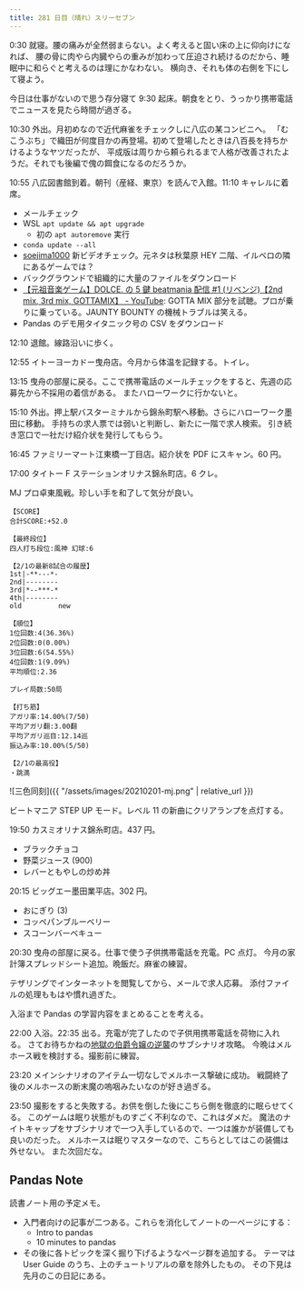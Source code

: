 ```yaml
---
title: 281 日目（晴れ）スリーセブン
---
```


0:30 就寝。腰の痛みが全然弱まらない。よく考えると固い床の上に仰向けになれば、
腰の骨に肉やら内臓やらの重みが加わって圧迫され続けるのだから、睡眠中に和らぐと考えるのは理にかなわない。
横向き、それも体の右側を下にして寝よう。

今日は仕事がないので思う存分寝て 9:30 起床。朝食をとり、うっかり携帯電話でニュースを見たら時間が過ぎる。

10:30 外出。月初めなので近代麻雀をチェックしに八広の某コンビニへ。
「むこうぶち」で織田が何度目かの再登場。初めて登場したときは八百長を持ちかけるようなヤツだったが、
平成版は周りから頼られるまで人格が改善されたようだ。それでも後編で傀の餌食になるのだろうか。

10:55 八広図書館到着。朝刊（産経、東京）を読んで入館。11:10 キャレルに着席。

* メールチェック
* WSL `apt update && apt upgrade`
  * 初の `apt autoremove` 実行
* `conda update --all`
* [soejima1000] 新ビデオチェック。元ネタは秋葉原 HEY 二階、イルベロの隣にあるゲームでは？
* バックグラウンドで組織的に大量のファイルをダウンロード
* [【元祖音楽ゲーム】DOLCE. の 5 鍵 beatmania 配信 &num;1 (リベンジ)【2nd mix, 3rd mix, GOTTAMIX】 - YouTube](https://www.youtube.com/watch?v=l5ATe8n1AcA):
  GOTTA MIX 部分を試聴。プロが乗りに乗っている。JAUNTY BOUNTY の機械トラブルは笑える。
* Pandas のデモ用タイタニック号の CSV をダウンロード

12:10 退館。線路沿いに歩く。

12:55 イトーヨーカドー曳舟店。今月から体温を記録する。トイレ。

13:15 曳舟の部屋に戻る。ここで携帯電話のメールチェックをすると、先週の応募先から不採用の着信がある。
またハローワークに行かないと。

15:10 外出。押上駅バスターミナルから錦糸町駅へ移動。さらにハローワーク墨田に移動。
手持ちの求人票では弱いと判断し、新たに一階で求人検索。
引き続き窓口で一社だけ紹介状を発行してもらう。

16:45 ファミリーマート江東橋一丁目店。紹介状を PDF にスキャン。60 円。

17:00 タイトー F ステーションオリナス錦糸町店。6 クレ。

MJ プロ卓東風戦。珍しい手を和了して気分が良い。

```text
【SCORE】
合計SCORE:+52.0

【最終段位】
四人打ち段位:風神 幻球:6

【2/1の最新8試合の履歴】
1st|-**---*-
2nd|--------
3rd|*--***-*
4th|--------
old         new

【順位】
1位回数:4(36.36%)
2位回数:0(0.00%)
3位回数:6(54.55%)
4位回数:1(9.09%)
平均順位:2.36

プレイ局数:50局

【打ち筋】
アガリ率:14.00%(7/50)
平均アガリ翻:3.00翻
平均アガリ巡目:12.14巡
振込み率:10.00%(5/50)

【2/1の最高役】
・跳満
```

![三色同刻]({{ "/assets/images/20210201-mj.png" | relative_url }})

ビートマニア STEP UP モード。レベル 11 の新曲にクリアランプを点灯する。

19:50 カスミオリナス錦糸町店。437 円。

* ブラックチョコ
* 野菜ジュース (900)
* レバーともやしの炒め丼

20:15 ビッグエー墨田業平店。302 円。

* おにぎり (3)
* コッペパンブルーベリー
* スコーンバーベキュー

20:30 曳舟の部屋に戻る。仕事で使う子供携帯電話を充電。PC 点灯。
今月の家計簿スプレッドシート追加。晩飯だ。麻雀の練習。

テザリングでインターネットを閲覧してから、メールで求人応募。
添付ファイルの処理ももはや慣れ過ぎた。

入浴まで Pandas の学習内容をまとめることを考える。

22:00 入浴。22:35 出る。充電が完了したので子供用携帯電話を荷物に入れる。
さてお待ちかねの[地獄の伯爵令嬢の逆襲][bshf21a]のサブシナリオ攻略。
今晩はメルホース戦を検討する。撮影前に練習。

23:20 メインシナリオのアイテム一切なしでメルホース撃破に成功。
戦闘終了後のメルホースの断末魔の嗚咽みたいなのが好き過ぎる。

23:50 撮影をすると失敗する。お供を倒した後にこちら側を徹底的に眠らせてくる。
このゲームは眠り状態がものすごく不利なので、これはダメだ。
魔法のナイトキャップをサブシナリオで一つ入手しているので、一つは誰かが装備しても良いのだった。
メルホースは眠りマスターなので、こちらとしてはこの装備は外せない。
また次回だな。

## Pandas Note

読書ノート用の予定メモ。

* 入門者向けの記事が二つある。これらを消化してノートの一ページにする：
  * Intro to pandas
  * 10 minutes to pandas
* その後に各トピックを深く掘り下げるようなページ群を追加する。
  テーマは User Guide のうち、上のチュートリアルの章を除外したもの。
  その下見は先月のこの日記にある。

[soejima1000]: https://www.youtube.com/user/soejima1000/videos
[bshf21a]: https://www.freem.ne.jp/win/game/24805
